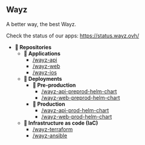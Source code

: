 ## Wayz
A better way, the best Wayz.

Check the status of our apps: https://status.wayz.ovh/

- **📁 Repositories**
  - **📁 Applications**
    - [/wayz-api](../../../../wayz-api)
    - [/wayz-web](../../../../wayz-web)
    - [/wayz-ios](../../../../wayz-ios)
  - **📁 Deployments**
    - **📁 Pre-production**
      - [/wayz-api-preprod-helm-chart](../../../../wayz-api-preprod-helm-chart)
      - [/wayz-web-preprod-helm-chart](../../../../wayz-web-preprod-helm-chart)
    - **📁 Production**
      - [/wayz-api-prod-helm-chart](../../../../wayz-api-prod-helm-chart)
      - [/wayz-web-prod-helm-chart](../../../../wayz-web-prod-helm-chart)
  - **📁 Infrastructure as code (IaC)**
    - [/wayz-terraform](../../../../wayz-terraform)
    - [/wayz-ansible](../../../../wayz-ansible)
    

